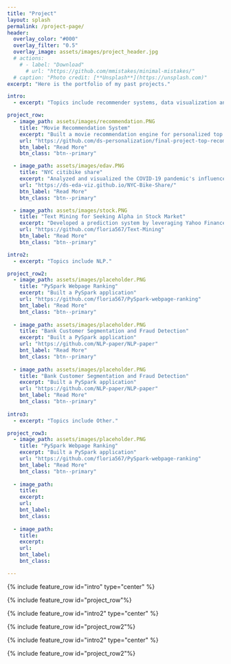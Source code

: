 ```yaml
---
title: "Project"
layout: splash
permalink: /project-page/
header:
  overlay_color: "#000"
  overlay_filter: "0.5"
  overlay_image: assets/images/project_header.jpg
  # actions:
    # - label: "Download"
      # url: "https://github.com/mmistakes/minimal-mistakes/"
  # caption: "Photo credit: [**Unsplash**](https://unsplash.com)"
excerpt: "Here is the portfolio of my past projects."

intro: 
  - excerpt: "Topics include recommender systems, data visualization and software engineering."

project_row:
  - image_path: assets/images/recommendation.PNG
    title: "Movie Recommendation System"
    excerpt: "Built a movie recommendation engine for personalized top recommended movies and conducted extensive experiments."
    url: "https://github.com/ds-personalization/final-project-top-recommended-final"
    btn_label: "Read More"
    btn_class: "btn--primary"

  - image_path: assets/images/edav.PNG
    title: "NYC citibike share"
    excerpt: "Analyzed and visualized the COVID-19 pandemic's influence on New York City residents who use Citi Bike as part of their commuting tools."
    url: "https://ds-eda-viz.github.io/NYC-Bike-Share/"
    btn_label: "Read More"
    btn_class: "btn--primary"

  - image_path: assets/images/stock.PNG
    title: "Text Mining for Seeking Alpha in Stock Market"
    excerpt: "Developed a prediction system by leveraging Yahoo Finance News for stock price prediction, simulated a systematic trading strategy"
    url: "https://github.com/floria567/Text-Mining"
    btn_label: "Read More"
    btn_class: "btn--primary"

intro2:
  - excerpt: "Topics include NLP."

project_row2:
  - image_path: assets/images/placeholder.PNG
    title: "PySpark Webpage Ranking"
    excerpt: "Built a PySpark application"
    url: "https://github.com/floria567/PySpark-webpage-ranking"
    bnt_label: "Read More"
    bnt_class: "btn--primary"
    
  - image_path: assets/images/placeholder.PNG
    title: "Bank Customer Segmentation and Fraud Detection"
    excerpt: "Built a PySpark application"
    url: "https://github.com/NLP-paper/NLP-paper"
    bnt_label: "Read More"
    bnt_class: "btn--primary"
    
  - image_path: assets/images/placeholder.PNG
    title: "Bank Customer Segmentation and Fraud Detection"
    excerpt: "Built a PySpark application"
    url: "https://github.com/NLP-paper/NLP-paper"
    bnt_label: "Read More"
    bnt_class: "btn--primary"
    
intro3:
  - excerpt: "Topics include Other."

project_row3:
  - image_path: assets/images/placeholder.PNG
    title: "PySpark Webpage Ranking"
    excerpt: "Built a PySpark application"
    url: "https://github.com/floria567/PySpark-webpage-ranking"
    bnt_label: "Read More"
    bnt_class: "btn--primary"
    
  - image_path: 
    title: 
    excerpt: 
    url: 
    bnt_label: 
    bnt_class: 
    
  - image_path: 
    title: 
    excerpt: 
    url: 
    bnt_label: 
    bnt_class: 

---
```


{% include feature_row id="intro" type="center" %}

{% include feature_row id="project_row"%}

{% include feature_row id="intro2" type="center" %}

{% include feature_row id="project_row2"%}

{% include feature_row id="intro2" type="center" %}

{% include feature_row id="project_row2"%}


<!-- {% include feature_row id="feature_row2" type="left" %} -->

<!-- {% include feature_row id="feature_row3" type="right" %} -->

<!-- {% include feature_row id="feature_row4" type="center" %} -->